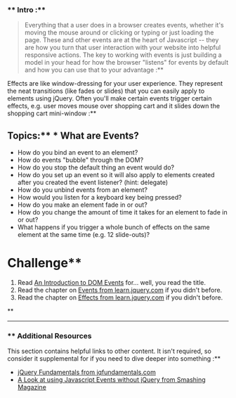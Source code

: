 ### ** Intro :** 
>Everything that a user does in a browser creates events, whether it's moving the mouse around or clicking or typing or just loading the page.  These and other events are at the heart of Javascript -- they are how you turn that user interaction with your website into helpful responsive actions.  The key to working with events is just building a model in your head for how the browser "listens" for events by default and how you can use that to your advantage :**

Effects are like window-dressing for your user experience.  They represent the neat transitions (like fades or slides) that you can easily apply to elements using jQuery.  Often you'll make certain events trigger certain effects, e.g. user moves mouse over shopping cart and it slides down the shopping cart mini-window :**

## Topics:** * What are Events?
* How do you bind an event to an element?
* How do events "bubble" through the DOM?
* How do you stop the default thing an event would do?
* How do you set up an event so it will also apply to elements created after you created the event listener? (hint: delegate)
* How do you unbind events from an element?
* How would you listen for a keyboard key being pressed?
* How do you make an element fade in or out?
* How do you change the amount of time it takes for an element to fade in or out?
* What happens if you trigger a whole bunch of effects on the same element at the same time (e.g. 12 slide-outs)?
# Challenge** <div class="lesson-content__panel" markdown="1">
1. Read [An Introduction to DOM Events](https://www.smashingmagazine.com/2013/11/an-introduction-to-dom-events/) for... well, you read the title.
2. Read the chapter on [Events from learn.jquery.com](http://learn.jquery.com/events/) if you didn't before.
3. Read the chapter on [Effects from learn.jquery.com](http://learn.jquery.com/effects/) if you didn't before.
</div>** 

---


### ** Additional Resources
This section contains helpful links to other content. It isn't required, so consider it supplemental for if you need to dive deeper into something :**



* [jQuery Fundamentals from jqfundamentals.com](http://jqfundamentals.com)
* [A Look at using Javascript Events without jQuery from Smashing Magazine](http://coding.smashingmagazine.com/2012/08/17/javascript-events-responding-user/)
